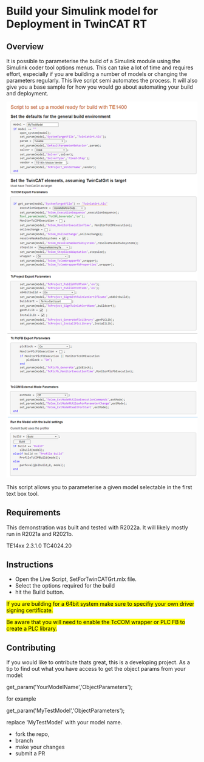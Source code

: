 # Build your Simulink model for Deployment in TwinCAT RT

## Overview

It is possible to parameterise the build of a Simulink module using the Simulink coder tool options menus. This can take a lot of time and requires effort, especially if you are building a number of models or changing the parameters regularly. This live script semi automates the process. It will also give you a base sample for how you would go about automating your build and deployment.

![Screenshot](LiveScript.png)

This script allows you to parameterise a given model selectable in the first text box tool.

## Requirements

This demonstration was built and tested with R2022a. It will likely mostly run in R2021a and R2021b.

TE14xx 2.3.1.0
TC4024.20

## Instructions
* Open the Live Script, SetForTwinCATGrt.mlx file.
* Select the options required for the build 
* hit the Build button.

<mark><span style="color:black">If you are building for a 64bit system make sure to specifiy your own driver signing certificate.</span></mark>

<mark><span style="color:black">Be aware that you will need to enable the TcCOM wrapper or PLC FB to create a PLC library.</span></mark>

## Contributing

If you would like to ontribute thats great, this is a developing project.
As a tip to find out what you have access to get the object params from your model:

get_param('YourModelName','ObjectParameters');

for example

get_param('MyTestModel','ObjectParameters');

replace 'MyTestModel' with your model name.

* fork the repo, 
* branch 
* make your changes
* submit a PR




